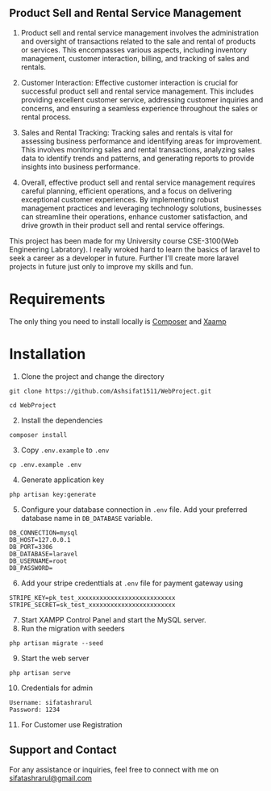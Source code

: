 ## Product Sell and Rental Service Management

1. Product sell and rental service management involves the administration and oversight of transactions related to the sale and rental of products or services. This encompasses various aspects, including inventory management, customer interaction, billing, and tracking of sales and rentals.

2. Customer Interaction: Effective customer interaction is crucial for successful product sell and rental service management. This includes providing excellent customer service, addressing customer inquiries and concerns, and ensuring a seamless experience throughout the sales or rental process.

3. Sales and Rental Tracking: Tracking sales and rentals is vital for assessing business performance and identifying areas for improvement. This involves monitoring sales and rental transactions, analyzing sales data to identify trends and patterns, and generating reports to provide insights into business performance.

4. Overall, effective product sell and rental service management requires careful planning, efficient operations, and a focus on delivering exceptional customer experiences. By implementing robust management practices and leveraging technology solutions, businesses can streamline their operations, enhance customer satisfaction, and drive growth in their product sell and rental service offerings.

This project has been made for my University course CSE-3100(Web Engineering Labratory). I really wroked hard to learn the basics of laravel to seek a career as a developer in future. Further I'll create more laravel projects in future just only to improve my skills and fun.

# Requirements

The only thing you need to install locally is [Composer](https://getcomposer.org/) and [Xaamp](https://www.apachefriends.org/download.html)

# Installation

1. Clone the project and change the directory
```
git clone https://github.com/Ashsifat1511/WebProject.git

cd WebProject
```
2. Install the dependencies
```
composer install
```
3. Copy `.env.example` to `.env`
```
cp .env.example .env
```
4. Generate application key 
```
php artisan key:generate
```
5. Configure your database connection in `.env` file. Add your preferred database name in `DB_DATABASE` variable.
```
DB_CONNECTION=mysql
DB_HOST=127.0.0.1
DB_PORT=3306
DB_DATABASE=laravel
DB_USERNAME=root
DB_PASSWORD=
```
6. Add your stripe credenttials at `.env` file for payment gateway using
```
STRIPE_KEY=pk_test_xxxxxxxxxxxxxxxxxxxxxxxxxxx
STRIPE_SECRET=sk_test_xxxxxxxxxxxxxxxxxxxxxxxx
```
7. Start XAMPP Control Panel and start the MySQL server.
8. Run the migration with seeders
```
php artisan migrate --seed
```
9. Start the web server
```
php artisan serve
```
10. Credentials for admin
```
Username: sifatashrarul
Password: 1234
```
11. For Customer use Registration
## Support and Contact

For any assistance or inquiries, feel free to connect with me on sifatashrarul@gmail.com

